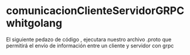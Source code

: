 # comunicacionClienteServidorGRPCwhitgolang
El siguiente pedazo de código , ejecutara nuestro archivo .proto que permitirá el envío de información entre un cliente y servidor con grpc
